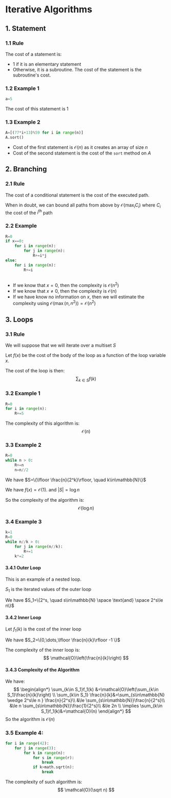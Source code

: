 # Iterative Algorithms



## 1. Statement

### 1.1 Rule

The cost of a statement is:

- $1$ if it is an elementary statement
- Otherwise, it is a subroutine. The cost of the statement is the subroutine's cost.



### 1.2 Example 1

```python
a=5
```

The cost of this statement is $1$

### 1.3 Example 2

```python
A=[(77*i+13)%59 for i in range(n)]
A.sort()
```

- Cost of the first statement is $\mathcal{O}(n)$ as it creates an array of size $n$
- Cost of the second statement is the cost of the `sort` method on $A$



## 2. Branching

### 2.1 Rule

The cost of a conditional statement is the cost of the executed path.

When in doubt, we can bound all paths from above by $\mathcal{O}(\max_i C_i)$ where $C_i$ the cost of the $i^\text{th}$ path

### 2.2 Example 

```python
R=0
if x==0:
    for i in range(n):
        for j in range(n):
            R+=i*j
else:
    for i in range(n):
        R+=i
            
```

- If we know that $x=0$, then the complexity is $\mathcal{O}(n^2)$
- If we know that $x\ne 0$, then the complexity is $\mathcal{O}(n)$
- If we have know no information on $x$, then we will estimate the complexity using $\mathcal{O}(\max(n,n^2))=\mathcal{O}(n^2)$



## 3. Loops

### 3.1 Rule

We will suppose that we will iterate over a multiset $S$

Let $f(x)$ be the cost of the body of the loop as a function of the loop variable $x$.

The cost of the loop is then:
$$
\sum_{k\in S} f(k)
$$

### 3.2 Example 1

```python
R=0
for i in range(n):
    R+=5
```

The complexity of this algorithm is:
$$
\mathcal{O}(n)
$$

### 3.3 Example 2

```python
R=0
while n > 0:
    R+=n
    n=n//2
```

We have $S=\{\lfloor \frac{n}{2^k}\rfloor, \quad k\in\mathbb{N}\}$

We have $f(x)=\mathcal{O}(1).$ and $\lvert S \rvert= \log n$ 

So the complexity of the algorithm is:
$$
\mathcal{O}(\log n)
$$

### 3.4 Example 3

```python
k=1
R=0
while n//k > 0:
    for j in range(n//k):
        R+=1
    k*=2
```

#### 3.4.1 Outer Loop

This is an example of a nested loop.

$S_1$ is the iterated values of the outer loop

We have $S_1=\{2^s, \quad s\in\mathbb{N} \space \text{and} \space 2^s\le n\}$

#### 3.4.2 Inner Loop

Let $f_1(k)$ is the cost of the inner loop

We have $S_2=\{0,\dots,\lfloor \frac{n}{k}\rfloor -1 \}$

The complexity of the inner loop is:
$$
\mathcal{O}\left(\frac{n}{k}\right)
$$

#### 3.4.3 Complexity of the Algorithm

We have:
$$
\begin{align*}
\sum_{k\in S_1}f_1(k)
&=\mathcal{O}\left(\sum_{k\in S_1}\frac{n}{k}\right) \\
\sum_{k\in S_1} \frac{n}{k}&=\sum_{s\in\mathbb{N} \wedge 2^s\le n } \frac{n}{2^s}\\
&\le \sum_{s\in\mathbb{N}}\frac{n}{2^s}\\
&\le n \sum_{s\in\mathbb{N}}\frac{1}{2^s}\\
&\le 2n \\
\implies \sum_{k\in S_1}f_1(k)&=\mathcal{O}(n)
\end{align*}
$$
So the algorithm is $\mathcal{O}(n)$



### 3.5 Example 4:

```python
for i in range(42):
    for j in range(3):
        for k in range(n):
            for s in range(r):
                break
            if k>math.sqrt(n):
                break
```

The complexity of such algorithm is:
$$
\mathcal{O}(\sqrt n)
$$
